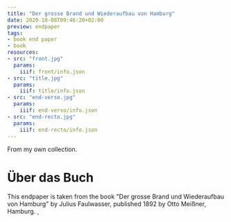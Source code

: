```yaml
---
title: "Der grosse Brand und Wiederaufbau von Hamburg"
date: 2020-10-08T09:46:20+02:00
preview: endpaper
tags:
- book end paper
- book
resources:
- src: "front.jpg"
  params:
    iiif: front/info.json
- src: "title.jpg"
  params:
    iiif: title/info.json
- src: "end-verso.jpg"
  params:
    iiif: end-verso/info.json
- src: "end-recto.jpg"
  params:
    iiif: end-recto/info.json
---
```


From my own collection.

# Über das Buch

This endpaper is taken from the book "Der grosse Brand und Wiederaufbau von Hamburg" by Julius Faulwasser, published 1892 by Otto Meißner, Hamburg. <a class="worldcat" href="http://www.worldcat.org/oclc/1152529039">&nbsp;</a>
